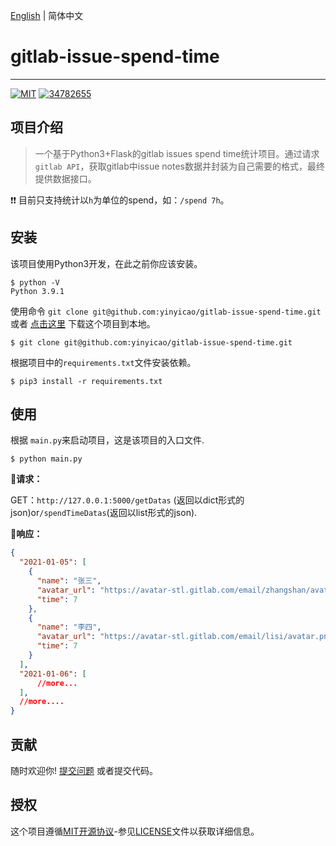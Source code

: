 [English](README.md) | 简体中文 

# gitlab-issue-spend-time

------
[![MIT](https://img.shields.io/badge/license-MIT-000000.svg)](LICENSE) [![34782655](https://img.shields.io/badge/QQ-@34782655-red.svg)](http://wpa.qq.com/msgrd?v=3&uin=34782655&site=qq&menu=yes)

## 项目介绍

> 一个基于Python3+Flask的gitlab issues spend time统计项目。通过请求`gitlab API`，获取gitlab中issue notes数据并封装为自己需要的格式，最终提供数据接口。

:heavy_exclamation_mark::heavy_exclamation_mark: 目前只支持统计以`h`为单位的spend，如：`/spend 7h`。

## 安装

该项目使用Python3开发，在此之前你应该安装。

```shell
$ python -V
Python 3.9.1
```

使用命令 `git clone git@github.com:yinyicao/gitlab-issue-spend-time.git`或者 [点击这里](https://github.com/yinyicao/gitlab-issue-spend-time/archive/main.zip) 下载这个项目到本地。

```shell
$ git clone git@github.com:yinyicao/gitlab-issue-spend-time.git
```

根据项目中的`requirements.txt`文件安装依赖。

```shell
$ pip3 install -r requirements.txt
```

## 使用

根据 `main.py`来启动项目，这是该项目的入口文件.

```shell
$ python main.py
```

**:dart:请求：**

GET：`http://127.0.0.1:5000/getDatas` (返回以dict形式的json)or`/spendTimeDatas`(返回以list形式的json).

**:dart:响应：**

```json
{
  "2021-01-05": [
    {
      "name": "张三",
      "avatar_url": "https://avatar-stl.gitlab.com/email/zhangshan/avatar.png",
      "time": 7
    },
    {
      "name": "李四",
      "avatar_url": "https://avatar-stl.gitlab.com/email/lisi/avatar.png",
      "time": 7
    }
  ],
  "2021-01-06": [
      //more...
  ],
  //more....
}
```

## 贡献

随时欢迎你! [提交问题](https://github.com/yinyicao/gitlab-issue-spend-time/issues/new) 或者提交代码。


## 授权

这个项目遵循[MIT开源协议](https://opensource.org/licenses/MIT)-参见[LICENSE](https://github.com/yinyicao/gitlab-issue-spend-time/blob/main/LICENSE)文件以获取详细信息。

